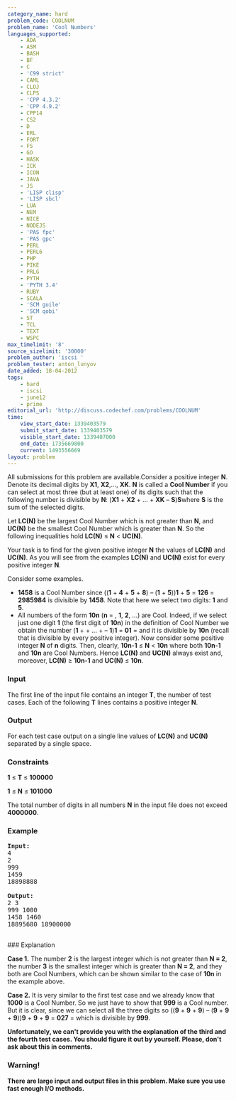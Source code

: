 ```yaml
---
category_name: hard
problem_code: COOLNUM
problem_name: 'Cool Numbers'
languages_supported:
    - ADA
    - ASM
    - BASH
    - BF
    - C
    - 'C99 strict'
    - CAML
    - CLOJ
    - CLPS
    - 'CPP 4.3.2'
    - 'CPP 4.9.2'
    - CPP14
    - CS2
    - D
    - ERL
    - FORT
    - FS
    - GO
    - HASK
    - ICK
    - ICON
    - JAVA
    - JS
    - 'LISP clisp'
    - 'LISP sbcl'
    - LUA
    - NEM
    - NICE
    - NODEJS
    - 'PAS fpc'
    - 'PAS gpc'
    - PERL
    - PERL6
    - PHP
    - PIKE
    - PRLG
    - PYTH
    - 'PYTH 3.4'
    - RUBY
    - SCALA
    - 'SCM guile'
    - 'SCM qobi'
    - ST
    - TCL
    - TEXT
    - WSPC
max_timelimit: '8'
source_sizelimit: '30000'
problem_author: 'iscsi '
problem_tester: anton_lunyov
date_added: 18-04-2012
tags:
    - hard
    - iscsi
    - june12
    - prime
editorial_url: 'http://discuss.codechef.com/problems/COOLNUM'
time:
    view_start_date: 1339403579
    submit_start_date: 1339403579
    visible_start_date: 1339407000
    end_date: 1735669800
    current: 1493556669
layout: problem
---
```

All submissions for this problem are available.Consider a positive integer **N**. Denote its decimal digits by **X1**, **X2**,..., **XK**. **N** is called a **Cool Number** if you can select at most three (but at least one) of its digits such that the following number is divisible by **N**: (**X1** + **X2** + ... + **XK** – **S**)**S**where **S** is the sum of the selected digits.

Let **LC(N)** be the largest Cool Number which is not greater than **N**, and **UC(N)** be the smallest Cool Number which is greater than **N**. So the following inequalities hold **LC(N)** ≤ **N** < **UC(N)**.

Your task is to find for the given positive integer **N** the values of **LC(N)** and **UC(N)**. As you will see from the examples **LC(N)** and **UC(N)** exist for every positive integer **N**.

Consider some examples.

- **1458** is a Cool Number since ((**1** + **4** + **5** + **8**) – (**1** + **5**))**1** + **5** = **126** = **2985984** is divisible by **1458**. Note that here we select two digits: **1** and **5**.
- All numbers of the form **10n** (**n** = , **1**, **2**, ...) are Cool. Indeed, if we select just one digit **1** (the first digit of **10n**) in the definition of Cool Number we obtain the number (**1** +  + ... +  – **1**)**1** = **01** =  and it is divisible by **10n** (recall that  is divisible by every positive integer). Now consider some positive integer **N** of **n** digits. Then, clearly, **10n-1** ≤ **N** < **10n** where both **10n-1** and **10n** are Cool Numbers. Hence **LC(N)** and **UC(N)** always exist and, moreover, **LC(N)** ≥ **10n-1** and **UC(N)** ≤ **10n**.

### Input

The first line of the input file contains an integer **T**, the number of test cases. Each of the following **T** lines contains a positive integer **N**.

### Output

For each test case output on a single line values of **LC(N)** and **UC(N)** separated by a single space.

### Constraints 

**1** ≤ **T** ≤ **100000**

**1** ≤ **N** ≤ **101000**

The total number of digits in all numbers **N** in the input file does not exceed **4000000**.

### Example

<pre>
<b>Input:</b>
4
2
999
1459
18898888

<b>Output:</b>
2 3
999 1000
1458 1460
18895680 18900000

</pre>### Explanation
**Case 1.** The number **2** is the largest integer which is not greater than **N = 2**, the number **3** is the smallest integer which is greater than **N = 2**, and they both are Cool Numbers, which can be shown similar to the case of **10n** in the example above.

**Case 2.** It is very similar to the first test case and we already know that **1000** is a Cool Number. So we just have to show that **999** is a Cool number. But it is clear, since we can select all the three digits so ((**9** + **9** + **9**) – (**9** + **9** + **9**))**9** + **9** + **9** = **027** =  which is divisible by **999**.

**Unfortunately, we can't provide you with the explanation of the third and the fourth test cases. You should figure it out by yourself. Please, don't ask about this in comments.**

### Warning!

**There are large input and output files in this problem. Make sure you use fast enough I/O methods.**

